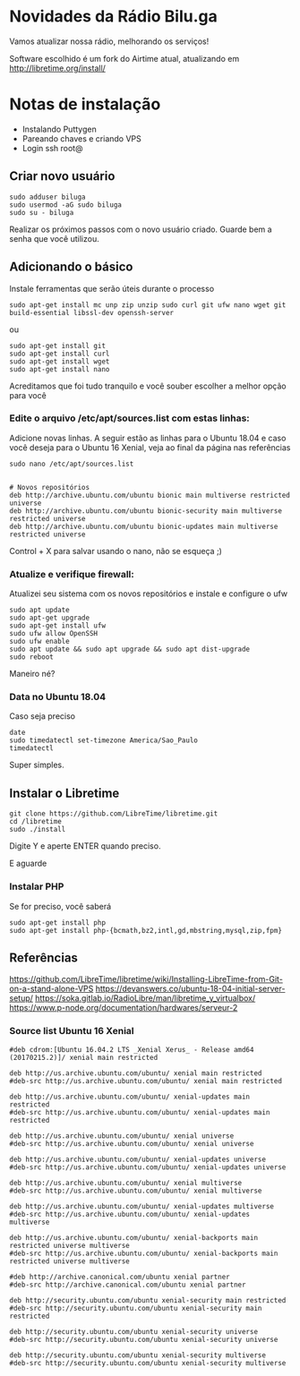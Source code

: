 <!-- TITLE: Nova Web Rádio -->
<!-- SUBTITLE: Uma nova web rádio -->


# Novidades da Rádio Bilu.ga

Vamos atualizar nossa rádio, melhorando os serviços!

Software escolhido é um fork do Airtime atual, atualizando em http://libretime.org/install/

# Notas de instalação

* Instalando Puttygen
* Pareando chaves e criando VPS
* Login ssh root@


## Criar novo usuário


```text
sudo adduser biluga
sudo usermod -aG sudo biluga
sudo su - biluga
```

Realizar os próximos passos com o novo usuário criado. Guarde bem a senha que você utilizou.


## Adicionando o básico
Instale ferramentas que serão úteis durante o processo

```text
sudo apt-get install mc unp zip unzip sudo curl git ufw nano wget git build-essential libssl-dev openssh-server
```

ou

```text
sudo apt-get install git
sudo apt-get install curl
sudo apt-get install wget
sudo apt-get install nano
```

Acreditamos que foi tudo tranquilo e você souber escolher a melhor opção para você


### Edite o arquivo /etc/apt/sources.list com estas linhas:

Adicione novas linhas. A seguir estão as linhas para o Ubuntu 18.04 e caso você deseja para o Ubuntu 16 Xenial, veja ao final da página nas referências


```text
sudo nano /etc/apt/sources.list


# Novos repositórios
deb http://archive.ubuntu.com/ubuntu bionic main multiverse restricted universe
deb http://archive.ubuntu.com/ubuntu bionic-security main multiverse restricted universe
deb http://archive.ubuntu.com/ubuntu bionic-updates main multiverse restricted universe
```

Control + X  para salvar usando o nano, não se esqueça ;)

### Atualize e verifique firewall:
Atualizei seu sistema com os novos repositórios e instale e configure o ufw

```text
sudo apt update
sudo apt-get upgrade
sudo apt-get install ufw
sudo ufw allow OpenSSH
sudo ufw enable
sudo apt update && sudo apt upgrade && sudo apt dist-upgrade
sudo reboot
```

Maneiro né?

### Data no Ubuntu 18.04
Caso seja preciso

```text
date
sudo timedatectl set-timezone America/Sao_Paulo
timedatectl
```

Super simples.

## Instalar o Libretime


```text
git clone https://github.com/LibreTime/libretime.git
cd /libretime
sudo ./install
```


Digite Y e aperte  ENTER quando preciso.

E aguarde

### Instalar PHP
Se for preciso, você saberá

```text
sudo apt-get install php
sudo apt-get install php-{bcmath,bz2,intl,gd,mbstring,mysql,zip,fpm}
```


## Referências


https://github.com/LibreTime/libretime/wiki/Installing-LibreTime-from-Git-on-a-stand-alone-VPS
https://devanswers.co/ubuntu-18-04-initial-server-setup/
https://soka.gitlab.io/RadioLibre/man/libretime_y_virtualbox/
https://www.p-node.org/documentation/hardwares/serveur-2



### Source list Ubuntu 16 Xenial


```text
#deb cdrom:[Ubuntu 16.04.2 LTS _Xenial Xerus_ - Release amd64 (20170215.2)]/ xenial main restricted

deb http://us.archive.ubuntu.com/ubuntu/ xenial main restricted
#deb-src http://us.archive.ubuntu.com/ubuntu/ xenial main restricted

deb http://us.archive.ubuntu.com/ubuntu/ xenial-updates main restricted
#deb-src http://us.archive.ubuntu.com/ubuntu/ xenial-updates main restricted

deb http://us.archive.ubuntu.com/ubuntu/ xenial universe
#deb-src http://us.archive.ubuntu.com/ubuntu/ xenial universe

deb http://us.archive.ubuntu.com/ubuntu/ xenial-updates universe
#deb-src http://us.archive.ubuntu.com/ubuntu/ xenial-updates universe

deb http://us.archive.ubuntu.com/ubuntu/ xenial multiverse
#deb-src http://us.archive.ubuntu.com/ubuntu/ xenial multiverse

deb http://us.archive.ubuntu.com/ubuntu/ xenial-updates multiverse
#deb-src http://us.archive.ubuntu.com/ubuntu/ xenial-updates multiverse

deb http://us.archive.ubuntu.com/ubuntu/ xenial-backports main restricted universe multiverse
#deb-src http://us.archive.ubuntu.com/ubuntu/ xenial-backports main restricted universe multiverse

#deb http://archive.canonical.com/ubuntu xenial partner
#deb-src http://archive.canonical.com/ubuntu xenial partner

deb http://security.ubuntu.com/ubuntu xenial-security main restricted
#deb-src http://security.ubuntu.com/ubuntu xenial-security main restricted

deb http://security.ubuntu.com/ubuntu xenial-security universe
#deb-src http://security.ubuntu.com/ubuntu xenial-security universe

deb http://security.ubuntu.com/ubuntu xenial-security multiverse
#deb-src http://security.ubuntu.com/ubuntu xenial-security multiverse
```
